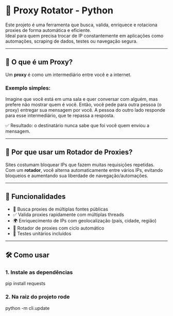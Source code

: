 # 🧭 Proxy Rotator - Python

Este projeto é uma ferramenta que busca, valida, enriquece e rotaciona proxies de forma automática e eficiente.  
Ideal para quem precisa trocar de IP constantemente em aplicações como automações, scraping de dados, testes ou navegação segura.

---

## 🤔 O que é um Proxy?

Um **proxy** é como um intermediário entre você e a internet.

### Exemplo simples:
Imagine que você está em uma sala e quer conversar com alguém, mas prefere não mostrar quem é você. Então, você pede para outra pessoa (o proxy) entregar sua mensagem por você. A pessoa do outro lado responde para esse intermediário, que te repassa a resposta.

✅ Resultado: o destinatário nunca sabe que foi você quem enviou a mensagem.

---

## 🧠 Por que usar um Rotador de Proxies?

Sites costumam bloquear IPs que fazem muitas requisições repetidas.  
Com um **rotador**, você alterna automaticamente entre vários IPs, evitando bloqueios e aumentando sua liberdade de navegação/automações.

---

## 🚀 Funcionalidades

- 🔄 Busca proxies de múltiplas fontes públicas
- ✅ Valida proxies rapidamente com múltiplas threads
- 🌍 Enriquecimento de IPs com geolocalização (país, cidade, região)
- 🔁 Rotador de proxies com ciclo automático
- 🧪 Testes unitários incluídos

---

## 🛠️ Como usar

### 1. Instale as dependências
pip install requests

### 2. Na raiz do projeto rode
python -m cli.update